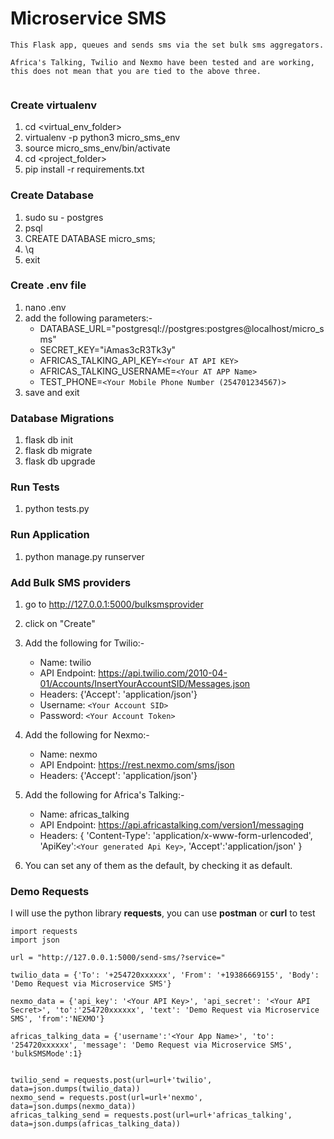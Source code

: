 # Microservice SMS 

```
This Flask app, queues and sends sms via the set bulk sms aggregators.

Africa's Talking, Twilio and Nexmo have been tested and are working,
this does not mean that you are tied to the above three.


```

### Create virtualenv
1. cd <virtual_env_folder>
2. virtualenv -p python3 micro_sms_env
3. source micro_sms_env/bin/activate
4. cd <project_folder>
5. pip install -r requirements.txt

### Create Database
1. sudo su - postgres
2. psql
3. CREATE DATABASE micro_sms;
4. \q
5. exit

### Create .env file
1. nano .env
2. add the following parameters:-
    - DATABASE_URL="postgresql://postgres:postgres@localhost/micro_sms"
    - SECRET_KEY="iAmas3cR3Tk3y"
    - AFRICAS_TALKING_API_KEY=`<Your AT API KEY>`
    - AFRICAS_TALKING_USERNAME=`<Your AT APP Name>`
    - TEST_PHONE=`<Your Mobile Phone Number (254701234567)>`
3. save and exit

### Database Migrations
1. flask db init
2. flask db migrate
3. flask db upgrade

### Run Tests
1. python tests.py

### Run Application
1. python manage.py runserver

### Add Bulk SMS providers
1. go to http://127.0.0.1:5000/bulksmsprovider
2. click on "Create"
3. Add the following for Twilio:-
    - Name: twilio
    - API Endpoint: https://api.twilio.com/2010-04-01/Accounts/InsertYourAccountSID/Messages.json
    - Headers: {'Accept': 'application/json'}
    - Username: `<Your Account SID>`
    - Password: `<Your Account Token>`

4. Add the following for Nexmo:-
    - Name: nexmo
    - API Endpoint: https://rest.nexmo.com/sms/json
    - Headers: {'Accept': 'application/json'}

5. Add the following for Africa's Talking:-
    - Name: africas_talking
    - API Endpoint: https://api.africastalking.com/version1/messaging
    - Headers: {
                'Content-Type': 'application/x-www-form-urlencoded',
                'ApiKey':`<Your generated Api Key>`,
                'Accept':'application/json'
                }

6. You can set any of them as the default, by checking it as default.

### Demo Requests

I will use the python library **requests**, you can use **postman** or **curl** to test

```
import requests
import json

url = "http://127.0.0.1:5000/send-sms/?service="

twilio_data = {'To': '+254720xxxxxx', 'From': '+19386669155', 'Body': 'Demo Request via Microservice SMS'}

nexmo_data = {'api_key': '<Your API Key>', 'api_secret': '<Your API Secret>', 'to':'254720xxxxxx', 'text': 'Demo Request via Microservice SMS', 'from':'NEXMO'}

africas_talking_data = {'username':'<Your App Name>', 'to': '254720xxxxxx', 'message': 'Demo Request via Microservice SMS', 'bulkSMSMode':1}


twilio_send = requests.post(url=url+'twilio', data=json.dumps(twilio_data))
nexmo_send = requests.post(url=url+'nexmo', data=json.dumps(nexmo_data))
africas_talking_send = requests.post(url=url+'africas_talking', data=json.dumps(africas_talking_data))

```



